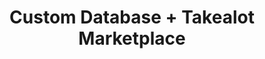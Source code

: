 ---
title: "Custom Database + Takealot Marketplace"
seoTitle: "Custom Database Takealot Integration"
seoDescription: "Integrate your Custom Database and Takealot, and you'll be able to streamline your workflow, simplify the ordering process and save time - and money. Find out more about how a Custom Database Takealot Integration can help your business."
lead: "Stock2Shop can pull inventory data from a variety of databases. The only prerequisite is that the database can be accessed via ODBC. We therefore support Microsoft SQL Server, MySQL Server, Pervasive SQL, Hana and many other databases. Let Stock2Shop send product inventory updates from your custom database to the Takealot Marketplace. And if you are doing exclusively lead time orders, you can automate the dropping off of Takealot orders at an FTP location. Here’s how we can help you streamline your workflow."
type: "source-marketplace"
source: "custom-database"
marketplace: "takealot"
image: "/images/sap-shopify.png"
imageAlt: takealot logo
tags: []
---